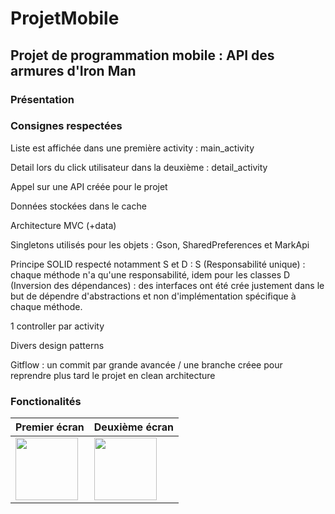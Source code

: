# ProjetMobile
## Projet de programmation mobile : API des armures d'Iron Man

### Présentation


### Consignes respectées
Liste est affichée dans une première  activity : main_activity

Detail lors du click utilisateur dans la deuxième : detail_activity

Appel sur une API créée pour le projet

Données stockées dans le cache

Architecture MVC (+data)

Singletons utilisés pour les objets : Gson, SharedPreferences et MarkApi

Principe SOLID respecté notamment S et D :
S (Responsabilité unique) : chaque méthode n'a qu'une responsabilité, idem pour les classes
D (Inversion des dépendances) : des interfaces ont été crée justement dans le but de dépendre d'abstractions et non d'implémentation spécifique à chaque méthode.

1 controller par activity

Divers design patterns

Gitflow : un commit par grande avancée / une branche créee pour reprendre plus tard le projet en clean  architecture


### Fonctionalités
|Premier écran|Deuxième écran|
|------------|-------------|
| <img src="https://raw.githubusercontent.com/RaphyStark/ProjetMobile/master/img_readme/v1.png" width="100"> | <img src="https://raw.githubusercontent.com/RaphyStark/ProjetMobile/master/img_readme/Mark1.png" width="100"> |




